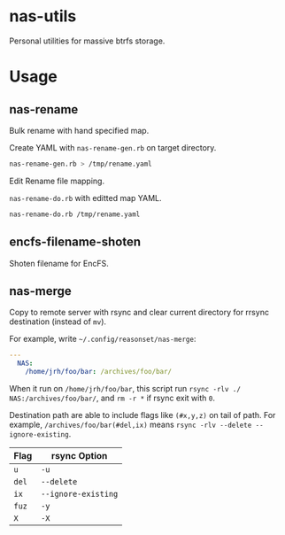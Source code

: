 # nas-utils
Personal utilities for massive btrfs storage.

# Usage

## nas-rename

Bulk rename with hand specified map.

Create YAML with `nas-rename-gen.rb` on target directory.

```bash
nas-rename-gen.rb > /tmp/rename.yaml
```

Edit Rename file mapping.

`nas-rename-do.rb` with editted map YAML.

```bash
nas-rename-do.rb /tmp/rename.yaml
```

## encfs-filename-shoten

Shoten filename for EncFS.

## nas-merge

Copy to remote server with rsync and clear current directory for rrsync destination (instead of `mv`).

For example, write `~/.config/reasonset/nas-merge`:

```yaml
---
  NAS:
    /home/jrh/foo/bar: /archives/foo/bar/
```

When it run on `/home/jrh/foo/bar`, this script run `rsync -rlv ./ NAS:/archives/foo/bar/`, and `rm -r *` if rsync exit with `0`.

Destination path are able to include flags like `(#x,y,z)` on tail of path.
For example, `/archives/foo/bar(#del,ix)` means `rsync -rlv --delete --ignore-existing`.

|Flag|rsync Option|
|------|--------------|
|`u`|`-u`|
|`del`|`--delete`|
|`ix`|`--ignore-existing`|
|`fuz`|`-y`|
|`X`|`-X`|


